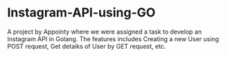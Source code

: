 # Instagram-API-using-GO
A project by Appointy where we were assigned a task to develop an Instagram API in Golang. The features includes Creating a new User using POST request, Get detaiks of User by GET request, etc.

